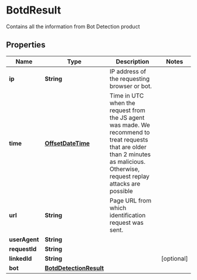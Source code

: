 

# BotdResult

Contains all the information from Bot Detection product

## Properties

| Name | Type | Description | Notes |
|------------ | ------------- | ------------- | -------------|
|**ip** | **String** | IP address of the requesting browser or bot. |  |
|**time** | [**OffsetDateTime**](OffsetDateTime.md) | Time in UTC when the request from the JS agent was made. We recommend to treat requests that are older than 2 minutes as malicious. Otherwise, request replay attacks are possible |  |
|**url** | **String** | Page URL from which identification request was sent. |  |
|**userAgent** | **String** |  |  |
|**requestId** | **String** |  |  |
|**linkedId** | **String** |  |  [optional] |
|**bot** | [**BotdDetectionResult**](BotdDetectionResult.md) |  |  |




